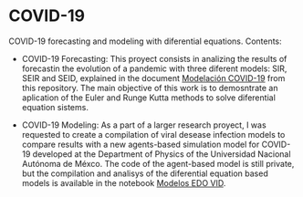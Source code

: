 # COVID-19
COVID-19 forecasting and modeling with diferential equations.
Contents:

- COVID-19 Forecasting: This proyect consists in analizing the results of forecastin the evolution of a pandemic with three diferent models: SIR, SEIR and SEID, explained in the document [Modelación COVID-19](https://github.com/Scama99/COVID-19/blob/main/Modelaci%C3%B3n_COVID_19.pdf) from this repository. The main objective of this work is to demosntrate an aplication of the Euler and Runge Kutta methods to solve diferential equation sistems.
  
- COVID-19 Modeling: As a part of a larger research proyect, I was requested to create a compilation of viral desease infection models to compare results with a new agents-based simulation model for COVID-19 developed at the Department of Physics of the Universidad Nacional Autónoma de Méxco. The code of the agent-based model is still private, but the compilation and analisys of the diferential equation based models is available in the notebook [Modelos EDO VID](https://github.com/Scama99/COVID-19/blob/main/MODELOS%20EDO%20VID.ipynb).
